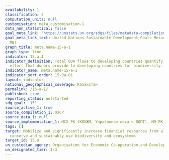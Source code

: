 ```yaml
---
availability: 1
classification: 2
computation_units: null
customisation: meta.customisation-1
data_non_statistical: false
goal_meta_link: 'https://unstats.un.org/sdgs/files/metadata-compilation/Metadata-Goal-15.pdf '
goal_meta_link_text: United Nations Sustainable Development Goals Metadata (PDF 4.0
  MB)
graph_title: meta.name-15-a-1
graph_type: line
indicator: 15.a.1
indicator_definition: Total ODA flows to developing countries quantify the public
  effort that donors provide to developing countries for biodiversity.
indicator_name: meta.name-15-a-1
indicator_sort_order: 15-0a-01
layout: indicator
national_geographical_coverage: Казахстан
permalink: /15-a-1/
published: true
reporting_status: notstarted
sdg_goal: '15'
source_active_1: true
source_compilation_1: ОЭСР
source_data_1: null
source_implementation_1: МСХ РК (КЛХЖМ, Управление леса и ООПТ), МЭ РК, МИД РК,МФ
tags: []
target: Mobilize and significantly increase financial resources from all sources to
  conserve and sustainably use biodiversity and ecosystems
target_id: 15.a
un_custodian_agency: Organisation for Economic Co-operation and Development (OECD)
un_designated_tier: 1/3
---
```

